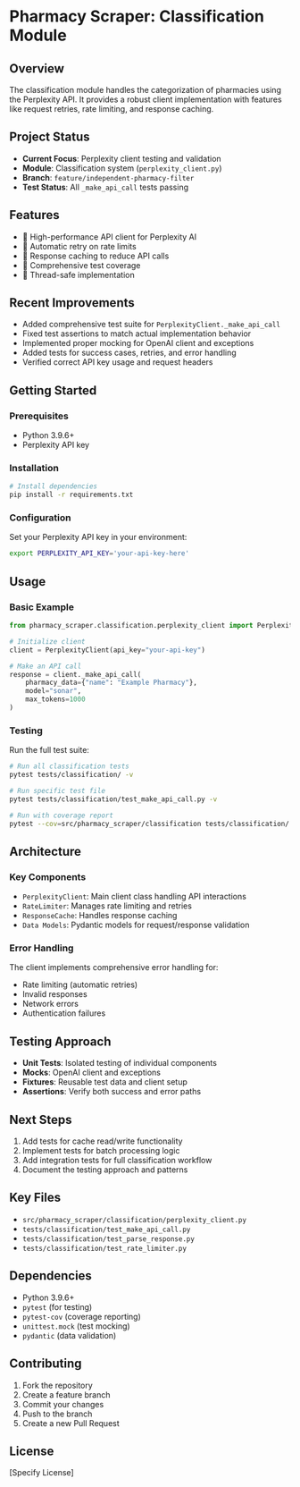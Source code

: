 # Pharmacy Scraper: Classification Module  

## Overview  
The classification module handles the categorization of pharmacies using the Perplexity API. It provides a robust client implementation with features like request retries, rate limiting, and response caching.  

## Project Status  
- **Current Focus**: Perplexity client testing and validation  
- **Module**: Classification system (`perplexity_client.py`)  
- **Branch**: `feature/independent-pharmacy-filter`  
- **Test Status**: All `_make_api_call` tests passing  

## Features  
- 🚀 High-performance API client for Perplexity AI  
- 🔄 Automatic retry on rate limits  
- 💾 Response caching to reduce API calls  
- 🧪 Comprehensive test coverage  
- 🧵 Thread-safe implementation  

## Recent Improvements  
- Added comprehensive test suite for `PerplexityClient._make_api_call`  
- Fixed test assertions to match actual implementation behavior  
- Implemented proper mocking for OpenAI client and exceptions  
- Added tests for success cases, retries, and error handling  
- Verified correct API key usage and request headers  

## Getting Started  

### Prerequisites  
- Python 3.9.6+  
- Perplexity API key  

### Installation  
```bash
# Install dependencies
pip install -r requirements.txt
```

### Configuration  
Set your Perplexity API key in your environment:  
```bash
export PERPLEXITY_API_KEY='your-api-key-here'
```

## Usage  

### Basic Example  
```python
from pharmacy_scraper.classification.perplexity_client import PerplexityClient

# Initialize client
client = PerplexityClient(api_key="your-api-key")

# Make an API call
response = client._make_api_call(
    pharmacy_data={"name": "Example Pharmacy"},
    model="sonar",
    max_tokens=1000
)
```

### Testing  
Run the full test suite:  
```bash
# Run all classification tests  
pytest tests/classification/ -v  

# Run specific test file  
pytest tests/classification/test_make_api_call.py -v  

# Run with coverage report  
pytest --cov=src/pharmacy_scraper/classification tests/classification/  
```

## Architecture  

### Key Components  
- `PerplexityClient`: Main client class handling API interactions  
- `RateLimiter`: Manages rate limiting and retries  
- `ResponseCache`: Handles response caching  
- `Data Models`: Pydantic models for request/response validation  

### Error Handling  
The client implements comprehensive error handling for:  
- Rate limiting (automatic retries)  
- Invalid responses  
- Network errors  
- Authentication failures  

## Testing Approach  
- **Unit Tests**: Isolated testing of individual components  
- **Mocks**: OpenAI client and exceptions  
- **Fixtures**: Reusable test data and client setup  
- **Assertions**: Verify both success and error paths  

## Next Steps  
1. Add tests for cache read/write functionality  
2. Implement tests for batch processing logic  
3. Add integration tests for full classification workflow  
4. Document the testing approach and patterns  

## Key Files  
- `src/pharmacy_scraper/classification/perplexity_client.py`  
- `tests/classification/test_make_api_call.py`  
- `tests/classification/test_parse_response.py`  
- `tests/classification/test_rate_limiter.py`  

## Dependencies  
- Python 3.9.6+  
- `pytest` (for testing)  
- `pytest-cov` (coverage reporting)  
- `unittest.mock` (test mocking)  
- `pydantic` (data validation)  

## Contributing  
1. Fork the repository  
2. Create a feature branch  
3. Commit your changes  
4. Push to the branch  
5. Create a new Pull Request  

## License  
[Specify License]  
